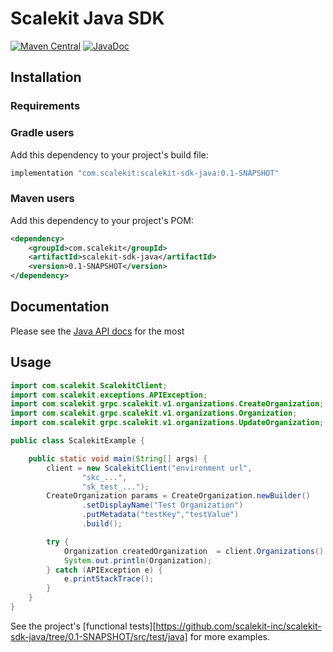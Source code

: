 # Scalekit Java SDK

[![Maven Central](https://img.shields.io/badge/maven--central-v0.1-blue)]()
[![JavaDoc](http://img.shields.io/badge/javadoc-reference-blue.svg)]()





## Installation

### Requirements

### Gradle users

Add this dependency to your project's build file:

```gradle
implementation "com.scalekit:scalekit-sdk-java:0.1-SNAPSHOT"
```

### Maven users

Add this dependency to your project's POM:

```xml
<dependency>
    <groupId>com.scalekit</groupId>
    <artifactId>scalekit-sdk-java</artifactId>
    <version>0.1-SNAPSHOT</version>
</dependency>
```

## Documentation
Please see the [Java API docs][api-docs] for the most



## Usage

```java
import com.scalekit.ScalekitClient;
import com.scalekit.exceptions.APIException;
import com.scalekit.grpc.scalekit.v1.organizations.CreateOrganization;
import com.scalekit.grpc.scalekit.v1.organizations.Organization;
import com.scalekit.grpc.scalekit.v1.organizations.UpdateOrganization;

public class ScalekitExample {

    public static void main(String[] args) {
        client = new ScalekitClient("environment url",
                "skc_...",
                "sk_test_...");
        CreateOrganization params = CreateOrganization.newBuilder()
                .setDisplayName("Test Organization")
                .putMetadata("testKey","testValue")
                .build();

        try {
            Organization createdOrganization  = client.Organizations().Create(params);
            System.out.println(Organization);
        } catch (APIException e) {
            e.printStackTrace();
        }
    }
}
```

See the project's [functional tests][https://github.com/scalekit-inc/scalekit-sdk-java/tree/0.1-SNAPSHOT/src/test/java] for more examples.

[api-docs]: https://docs.scalekit.com/apis
[functional-tests]: test

<!--
# vim: set tw=79:
-->